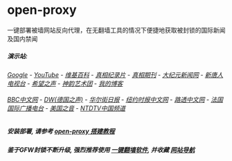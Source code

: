 # open-proxy
一键部署被墙网站反向代理，在无翻墙工具的情况下便捷地获取被封锁的国际新闻及国内禁闻

#####  演示站:
######  [Google](http://144.202.111.234:8888/search?q=425事件) - [YouTube](http://144.202.111.234:8700/results?search_query=425事件) - [维基百科](http://144.202.111.234:8100/wiki/喬高-麥塔斯調查報告) - [真相纪录片](http://144.202.111.234/videos) - [真相期刊](http://144.202.111.234:8300/display.aspx?category_id=3&zhuanti_id=2) - [大纪元新闻网](http://144.202.111.234) - [新唐人电视台](http://144.202.111.234:8088) - [希望之声](http://144.202.111.234:8200) - [神韵艺术团](http://144.202.111.234:8088/xtr/gb/prog673.html) - [我的博客](http://144.202.111.234:10000/)<br/> <br/> [BBC中文网](http://144.202.111.234:9100/zhongwen) - [DW(德国之声)](http://144.202.111.234:9200/zh/在线报导/s-9058?&zhongwen=simp) - [华尔街日报](http://144.202.111.234:9300) - [纽约时报中文网](http://144.202.111.234:9400) - [路透中文网](http://144.202.111.234:9500/) - [法国国际广播电台](http://144.202.111.234:9600/) - [美国之音](http://144.202.111.234:9700/) - [NTDTV中国频道](http://144.202.111.234/videos/tv.html)



##### 安装部署, 请参考 [open-proxy 搭建教程](https://github.com/gfw-breaker/open-proxy/wiki#open-proxy-%E6%90%AD%E5%BB%BA%E6%95%99%E7%A8%8B)

##### 鉴于GFW封锁不断升级, 强烈推荐使用 [一键翻墙软件](http://144.202.111.234:10000/fgate/), 并收藏 [网站导航](https://github.com/gfw-breaker/open-proxy/blob/master/README.md)
